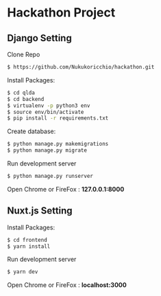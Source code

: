 # Hackathon Project


## Django Setting

Clone Repo

```bash
$ https://github.com/Nukukoricchio/hackathon.git
```

Install Packages:

```bash
$ cd qlda
$ cd backend
$ virtualenv -p python3 env
$ source env/bin/activate
$ pip install -r requirements.txt
```

Create database:

```bash
$ python manage.py makemigrations 
$ python manage.py migrate
```

Run development server

```bash
$ python manage.py runserver
```

Open Chrome or FireFox : **127.0.0.1:8000**


## Nuxt.js Setting

Install Packages:

```bash
$ cd frontend
$ yarn install
```

Run development server

```bash
$ yarn dev
```

Open Chrome or FireFox : **localhost:3000**
